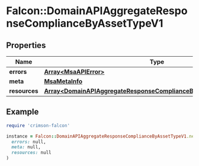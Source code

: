 # Falcon::DomainAPIAggregateResponseComplianceByAssetTypeV1

## Properties

| Name | Type | Description | Notes |
| ---- | ---- | ----------- | ----- |
| **errors** | [**Array&lt;MsaAPIError&gt;**](MsaAPIError.md) |  | [optional] |
| **meta** | [**MsaMetaInfo**](MsaMetaInfo.md) |  |  |
| **resources** | [**Array&lt;DomainAPIAggregateResponseComplianceByAssetTypeV1Resources&gt;**](DomainAPIAggregateResponseComplianceByAssetTypeV1Resources.md) |  |  |

## Example

```ruby
require 'crimson-falcon'

instance = Falcon::DomainAPIAggregateResponseComplianceByAssetTypeV1.new(
  errors: null,
  meta: null,
  resources: null
)
```

